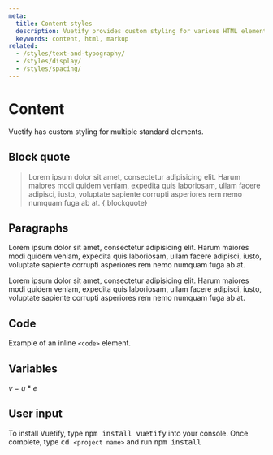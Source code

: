 ```yaml
---
meta:
  title: Content styles
  description: Vuetify provides custom styling for various HTML elements.
  keywords: content, html, markup
related:
  - /styles/text-and-typography/
  - /styles/display/
  - /styles/spacing/
---
```


# Content

Vuetify has custom styling for multiple standard elements.

<entry-ad />

## Block quote

> Lorem ipsum dolor sit amet, consectetur adipisicing elit. Harum maiores modi quidem veniam, expedita quis laboriosam, ullam facere adipisci, iusto, voluptate sapiente corrupti asperiores rem nemo numquam fuga ab at. {.blockquote}

## Paragraphs

Lorem ipsum dolor sit amet, consectetur adipisicing elit. Harum maiores modi quidem veniam, expedita quis laboriosam, ullam facere adipisci, iusto, voluptate sapiente corrupti asperiores rem nemo numquam fuga ab at.

Lorem ipsum dolor sit amet, consectetur adipisicing elit. Harum maiores modi quidem veniam, expedita quis laboriosam, ullam facere adipisci, iusto, voluptate sapiente corrupti asperiores rem nemo numquam fuga ab at.

## Code

Example of an inline `<code>` element.

## Variables

<var>v</var> = <var>u</var> * <var>e</var>

## User input

To install Vuetify, type <kbd>npm install vuetify</kbd> into your console. Once complete, type <kbd>cd `<project name>`</kbd> and run <kbd>npm install</kbd>

<backmatter />
